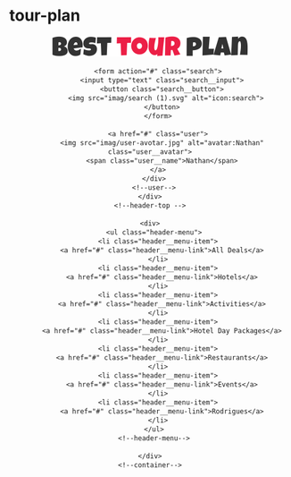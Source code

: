 # tour-plan
<!DOCTYPE html>
<html lang="en">

<head>
  <meta charset="UTF-8">
  <meta http-equiv="X-UA-Compatible" content="IE=edge">
  <meta name="viewport" content="width=device-width, initial-scale=1.0">
  <title>Best Tour Plan-Hotel Booking</title>
</head>

<body>
  <header class="header">
    <div class="container">
      <div class="header-top">
        <a href="#" class="logo">
          <img src="imag/horizontal-logo.svg.svg" alt="Logo: Best Tour Plan" class="logo__image">
        </a>

        <form action="#" class="search">
          <input type="text" class="search__input">
          <button class="search__button">
            <img src="imag/search (1).svg" alt="icon:search">
          </button>
        </form>

        <a href="#" class="user">
          <img src="imag/user-avotar.jpg" alt="avatar:Nathan" class="user__avatar">
          <span class="user__name">Nathan</span>
        </a>
      </div>
      <!--user-->
    </div>
    <!--header-top -->

    <div>
      <ul class="header-menu">
        <li class="header__menu-item">
          <a href="#" class="header__menu-link">All Deals</a>
        </li>
        <li class="header__menu-item">
          <a href="#" class="header__menu-link">Hotels</a>
        </li>
        <li class="header__menu-item">
          <a href="#" class="header__menu-link">Activities</a>
        </li>
        <li class="header__menu-item">
          <a href="#" class="header__menu-link">Hotel Day Packages</a>
        </li>
        <li class="header__menu-item">
          <a href="#" class="header__menu-link">Restaurants</a>
        </li>
        <li class="header__menu-item">
          <a href="#" class="header__menu-link">Events</a>
        </li>
        <li class="header__menu-item">
          <a href="#" class="header__menu-link">Rodrigues</a>
        </li>
      </ul>
      <!--header-menu-->

    </div>
    <!--container-->

  </header>

</body>

</html>
